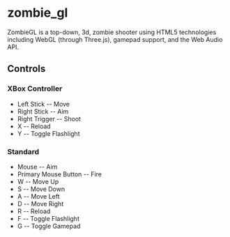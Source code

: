 zombie_gl
=========

ZombieGL is a top-down, 3d, zombie shooter using HTML5 technologies including WebGL (through Three.js), gamepad support, and the Web Audio API.

## Controls
### XBox Controller
  * Left Stick -- Move
  * Right Stick -- Aim
  * Right Trigger -- Shoot
  * X -- Reload
  * Y -- Toggle Flashlight

### Standard
  * Mouse -- Aim
  * Primary Mouse Button -- Fire
  * W -- Move Up
  * S -- Move Down
  * A -- Move Left
  * D -- Move Right
  * R -- Reload
  * F -- Toggle Flashlight
  * G -- Toggle Gamepad

